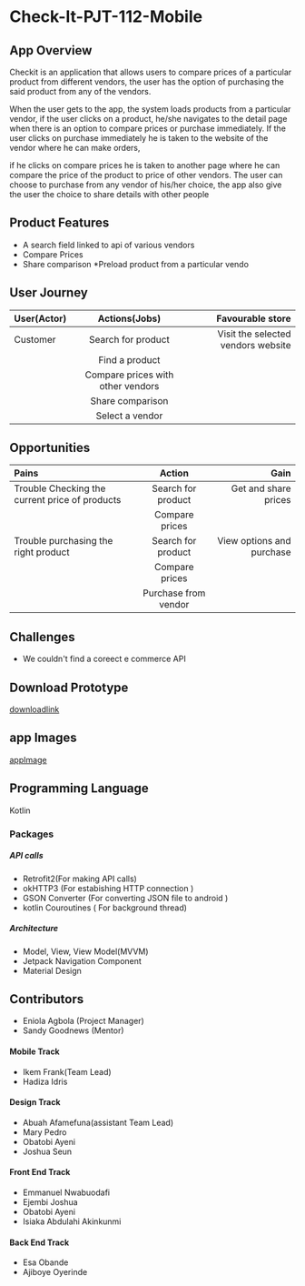 # Check-It-PJT-112-Mobile
## App Overview
Checkit is an application that allows users to compare prices of a particular product from different vendors, 
the user has the option of purchasing the said product from any of the vendors.

When the user gets to the app, the system loads products from a particular vendor, 
if the user clicks on a product, he/she navigates to the detail page when there is an option to compare prices or purchase immediately.
If the user clicks on purchase immediately he is taken to the website of the vendor where he can make orders, 

if he clicks on compare prices he is taken to another page where he can compare the price of the product to price of other vendors.
The user can choose to purchase from any vendor of his/her choice, the app also give the user the choice to share details with other people

## Product Features
* A search field linked to api of various vendors
* Compare Prices
* Share comparison
*Preload product from a particular vendo

## User Journey
|User(Actor)|Actions(Jobs)|Favourable store|
|:---        |  :-----:    |   ----:|
|Customer|Search for product|Visit the selected vendors website|
|         |Find a product|                                    |
|         |Compare prices with other vendors|                   |
|         |Share comparison                |                   |
|         |Select a vendor                 |                   |

## Opportunities 
|Pains|Action |Gain|
|:---  |:-----:|  ----:|
|Trouble Checking the current price of products|Search for product|Get and share prices|
|                                              |Compare prices  |                      |
|Trouble purchasing the right product          |Search for product|View options and purchase|     
|                                              |Compare prices|                             |     
|                                              |Purchase from vendor|                       |      


## Challenges
* We couldn't find a coreect e commerce API

## Download Prototype
[downloadlink](https://drive.google.com/file/d/1zbKS9mKmiLSCOzFK5u6A6KDMoSBOJrXa/view?usp=drivesdk)

## app Images
[appImage](!appImage)

## Programming Language
Kotlin
### Packages
##### API calls
* Retrofit2(For making API calls)
* okHTTP3 (For estabishing HTTP connection )
* GSON Converter (For converting JSON file to android )
* kotlin Couroutines ( For background thread)

##### Architecture
* Model, View, View Model(MVVM)
* Jetpack Navigation Component
* Material Design


## Contributors
* Eniola Agbola (Project Manager)
* Sandy Goodnews (Mentor)
#### Mobile Track
* Ikem Frank(Team Lead)
* Hadiza Idris
#### Design Track
* Abuah Afamefuna(assistant Team Lead)
* Mary Pedro
* Obatobi Ayeni
* Joshua Seun
#### Front End Track
* Emmanuel Nwabuodafi
* Ejembi Joshua
* Obatobi Ayeni
* Isiaka Abdulahi Akinkunmi
#### Back End Track
* Esa Obande
* Ajiboye Oyerinde

